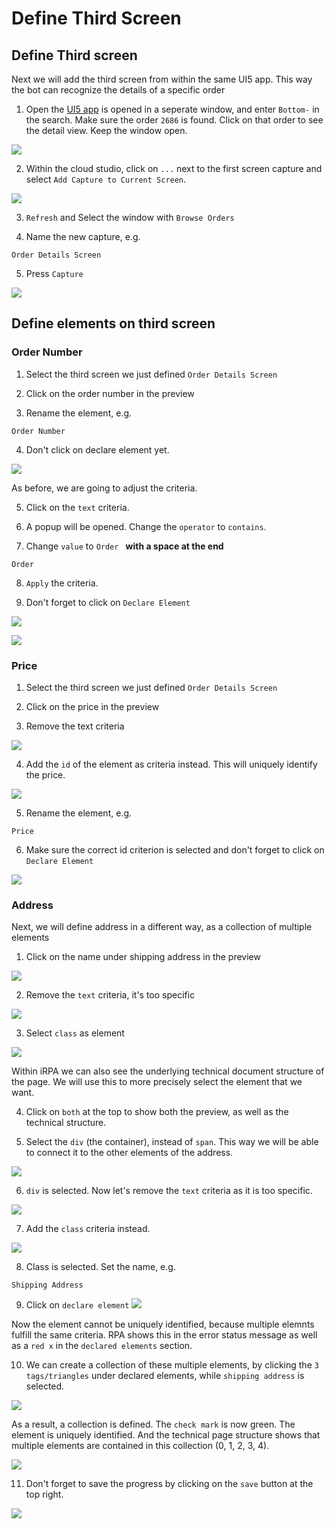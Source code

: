 # Define Third Screen

## Define Third screen

Next we will add the third screen from within the same UI5 app. This way the bot can recognize the details of a specific order

1. Open the [UI5 app](https://openui5.hana.ondemand.com/test-resources/sap/m/demokit/orderbrowser/webapp/test/mockServer.html) is opened in a seperate window, and enter `Bottom-` in the search. Make sure the order `2686` is found. Click on that order to see the detail view. Keep the window open.


![](images/0130_ThirdScreen.png)

2. Within the cloud studio, click on `...` next to the first screen capture and select `Add Capture to Current Screen`.


![](images/0140_AddCaptureToCurrentScreen.png)

3. `Refresh` and Select the window with `Browse Orders`

4. Name the new capture, e.g.

```
Order Details Screen
```

5. Press `Capture`

![](images/0150_PickScreenThird.png)


## Define elements on third screen

### Order Number

1. Select the third screen we just defined `Order Details Screen`

2. Click on the order number in the preview

3. Rename the element, e.g.

```
Order Number
```

4. Don't click on declare element yet.

![](images/0160_SelectOrder.png)

As before, we are going to adjust the criteria.

5. Click on the `text` criteria.

6. A popup will be opened. Change the `operator` to `contains`.

7. Change `value` to `Order ` **with a space at the end**

```
Order
```

8. `Apply` the criteria.

9. Don't forget to click on `Declare Element`

![](images/0170_AdjustOrderCriteria.png)

![](images/0171_AdjustOrderCriteria-Declare.png)


### Price

1. Select the third screen we just defined `Order Details Screen`

2. Click on the price in the preview

3. Remove the text criteria

![](images/0190_PriceDeleteTextCriteria.png)

4. Add the `id` of the element as criteria instead. This will uniquely identify the price.

![](images/0200_SelectIdPrice.png)

5. Rename the element, e.g.

```
Price
```
6. Make sure the correct id criterion is selected and don't forget to click on `Declare Element`

![](images/0210_RenamePrice.png)


### Address

Next, we will define address in a different way, as a collection of multiple elements

1. Click on the name under shipping address in the preview

![](images/0220_SelectAddress.png)

2. Remove the `text` criteria, it's too specific

![](images/0230_RemoveAddressCriteria.png)


3. Select `class` as element

![](images/0240_AddressPickClass.png)

Within iRPA we can also see the underlying technical document structure of the page. We will use this to more precisely select the element that we want.

4. Click on `both` at the top to show both the preview, as well as the technical structure.

5. Select the `div` (the container), instead of `span`. This way we will be able to connect it to the other elements of the address.


![](images/0250_OpenTree.png)

6. `div` is selected. Now let's remove the `text` criteria as it is too specific.

![](images/0260_PickDivAbove.png)

7. Add the `class` criteria instead.

![](images/0270_AddClassToRestrict.png)

8. Class is selected. Set the name, e.g.
```
Shipping Address
```

9. Click on `declare element`
![](images/0280_RenameShipping.png)

Now the element cannot be uniquely identified, because multiple elemnts fulfill the same criteria. RPA shows this in the error status message as well as a `red x` in the `declared elements` section.

10. We can create a collection of these multiple elements, by clicking the `3 tags/triangles` under declared elements, while `shipping address` is selected.

![](images/0290_ShippingAsCollection.png)

As a result, a collection is defined. The `check mark` is now green. The element is uniquely identified. And the technical page structure shows that multiple elements are contained in this collection (0, 1, 2, 3, 4).

![](images/0300_ShippingResult.png)

11. Don't forget to save the progress by clicking on the `save` button at the top right.

![](images/0520_dontForgetToSave.png)
